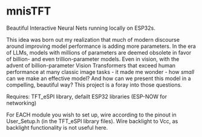# mnisTFT
Beautiful Interactive Neural Nets running locally on ESP32s.

This idea was born out my realization that much of modern discourse around improving model performance is adding more parameters. In the era of LLMs, models with millions of parameters are deemed obsolete in favor of billion- and even trillion-parameter models. Even in vision, with the advent of billion-parameter Vision Transformers that exceed human performance at many classic image tasks - it made me wonder - how *small* can we make an effective model? And how can we present this model in a compelling, beautiful way? This project is a foray into those questions.

Requires: TFT_eSPI library, defailt ESP32 libraries (ESP-NOW for networking)

For EACH module you wish to set up, wire according to the pinout in User_Setup.h (in the TFT_eSPI library files). Wire backlight to Vcc, as backlight functionality is not useful here.